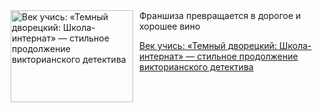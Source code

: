 <!--2025-07-05 22:22:52-->
<div class="yb">
  <div class="rss kino_kino"><a href="https://www.kino-teatr.ru/kino/art/animation/8021/" title="Век учись: «Темный дворецкий: Школа-интернат» — стильное продолжение викторианского детектива"><img src="https://www.kino-teatr.ru/art/1/2/8021/poster.jpg" width="196" height="147" align="left" hspace="5" style="margin: 0px 10px 0px 5px" alt="Век учись: «Темный дворецкий: Школа-интернат» — стильное продолжение викторианского детектива"/></a>Франшиза превращается в дорогое и хорошее вино <p class="titl"><a href="https://www.kino-teatr.ru/kino/art/animation/8021/">Век учись: «Темный дворецкий: Школа-интернат» — стильное продолжение викторианского детектива</a></p></div>
</div>
